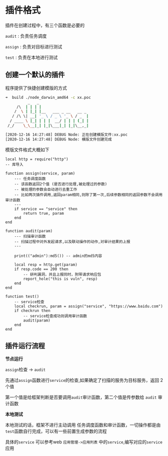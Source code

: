 # 插件格式

插件在创建过程中，有三个函数是必要的

`audit` : 负责任务调度

`assign` : 负责对目标进行测试

`test` : 负责在本地进行测试 

## 创建一个默认的插件

程序提供了快捷创建模版的方式

```bash
➜  build ./node_darwin_amd64 -c xx.poc
          _   _
     /\  | | | |
    /  \ | |_| |__   ___ _ __   __ _
   / /\ \| __| '_ \ / _ \ '_ \ / _  |
  / ____ \ |_| | | |  __/ | | | (_| |
 /_/    \_\__|_| |_|\___|_| |_|\__,_|

[2020-12-16 14:27:48] DEBUG Node: 正在创建模版文件:xx.poc
[2020-12-16 14:27:48] DEBUG Node: 模版文件创建完成

```

模版文件格式大概如下
```poc
local http = require("http")
-- 库导入

function assign(service, param)
    --- 任务调度函数
    -- 该函数返回2个值 (是否进行处理,被处理过的参数)
    -- 被处理的参数会自动进行去重工作
    -- 比如两次插件调用,返回param相同,则除了第一次,后续参数相同的返回参数不会调用审计函数
    ---
    if service == "service" then
        return true, param
    end
end

function audit(param)
    --- 扫描审计函数
    -- 扫描过程中对外发起请求,以及联动操作的动作,对审计结果的上报
    ---

    print(("admin"):md5()) -- admin的md5内容

    local resp = http.get(param)
    if resp.code == 200 then
        -- 研判漏洞，并且上报同时，附带请求响应包
        report_hole("this is vuln", resp)
    end
end

function test()
    -- service检查
    local checkrun, param = assign("service", "https://www.baidu.com")
    if checkrun then
        -- service检查成功则调用审计函数
        audit(param)
    end
end

```

## 插件运行流程

**节点运行**

`assign`检查 -> `audit`

先通过`assign`函数进行`service`的检查,如果确定了扫描的服务为目标服务，返回 2 个值

第一个值是给框架判断是否要调用`audit`审计函数，第二个值是传参数给 `audit` 审计函数


**本地测试**

本地测试的话，框架不进行主动调用 任务调度函数和审计函数，一切操作都是由`test`函数自行完成，可以有一些前置生成参数的流程

具体的`service` 可以参考web `应用管理->应用列表` 中的`service`,编写对应的`service`应用